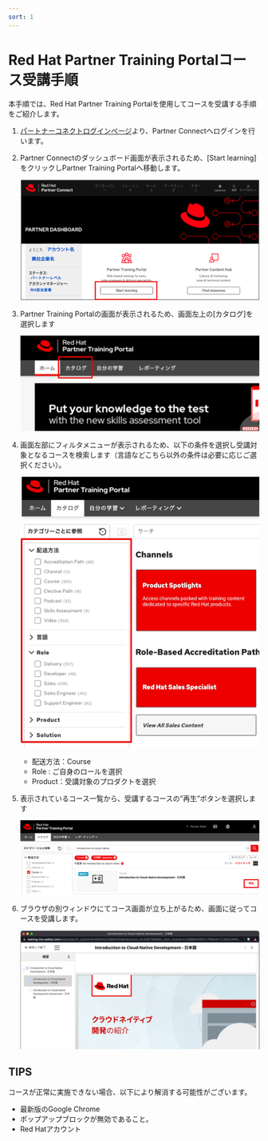 ```yaml
---
sort: 1
---
```


# Red Hat Partner Training Portalコース受講手順

本手順では、Red Hat Partner Training Portalを使用してコースを受講する手順をご紹介します。

1. [パートナーコネクトログインページ](https://sso.redhat.com/auth/realms/redhat-external/protocol/saml/clients/redhat?RelayState=%2FDashboard_page)より、Partner Connectへログインを行います。

1. Partner Connectのダッシュボード画面が表示されるため、[Start learning]をクリックしPartner Training Portalへ移動します。

   ![picture](https://github.com/KaitoInaba/rh-open-renew/blob/main/training-portal/images/001.png?raw=true)

1. Partner Training Portalの画面が表示されるため、画面左上の[カタログ]を選択します

   ![picture](https://github.com/KaitoInaba/rh-open-renew/blob/main/training-portal/images/002.png?raw=true)

1. 画面左部にフィルタメニューが表示されるため、以下の条件を選択し受講対象となるコースを検索します（言語などこちら以外の条件は必要に応じご選択ください）。

   ![picture](https://github.com/KaitoInaba/rh-open-renew/blob/main/training-portal/images/003.png?raw=true)

   - 配送方法：Course
   - Role : ご自身のロールを選択
   - Product：受講対象のプロダクトを選択
  
1. 表示されているコース一覧から、受講するコースの”再生”ボタンを選択します

   ![picture](https://github.com/KaitoInaba/rh-open-renew/blob/main/training-portal/images/004.png?raw=true)

1. ブラウザの別ウィンドウにてコース画面が立ち上がるため、画面に従ってコースを受講します。

   ![picture](https://github.com/KaitoInaba/rh-open-renew/blob/main/training-portal/images/005.png?raw=true)

## TIPS

コースが正常に実施できない場合、以下により解消する可能性がございます。

* 最新版のGoogle Chrome
* ポップアップブロックが無効であること。
* Red Hatアカウント
